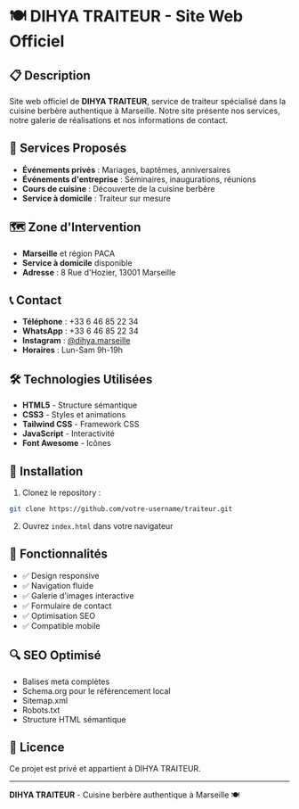 # 🍽️ DIHYA TRAITEUR - Site Web Officiel

## 📋 Description

Site web officiel de **DIHYA TRAITEUR**, service de traiteur spécialisé dans la cuisine berbère authentique à Marseille. Notre site présente nos services, notre galerie de réalisations et nos informations de contact.

## 🌟 Services Proposés

- **Événements privés** : Mariages, baptêmes, anniversaires
- **Événements d'entreprise** : Séminaires, inaugurations, réunions
- **Cours de cuisine** : Découverte de la cuisine berbère
- **Service à domicile** : Traiteur sur mesure

## 🗺️ Zone d'Intervention

- **Marseille** et région PACA
- **Service à domicile** disponible
- **Adresse** : 8 Rue d'Hozier, 13001 Marseille

## 📞 Contact

- **Téléphone** : +33 6 46 85 22 34
- **WhatsApp** : +33 6 46 85 22 34
- **Instagram** : [@dihya.marseille](https://www.instagram.com/dihya.marseille/)
- **Horaires** : Lun-Sam 9h-19h

## 🛠️ Technologies Utilisées

- **HTML5** - Structure sémantique
- **CSS3** - Styles et animations
- **Tailwind CSS** - Framework CSS
- **JavaScript** - Interactivité
- **Font Awesome** - Icônes

## 🚀 Installation

1. Clonez le repository :
```bash
git clone https://github.com/votre-username/traiteur.git
```

2. Ouvrez `index.html` dans votre navigateur

## 📱 Fonctionnalités

- ✅ Design responsive
- ✅ Navigation fluide
- ✅ Galerie d'images interactive
- ✅ Formulaire de contact
- ✅ Optimisation SEO
- ✅ Compatible mobile

## 🔍 SEO Optimisé

- Balises meta complètes
- Schema.org pour le référencement local
- Sitemap.xml
- Robots.txt
- Structure HTML sémantique

## 📄 Licence

Ce projet est privé et appartient à DIHYA TRAITEUR.

---

**DIHYA TRAITEUR** - Cuisine berbère authentique à Marseille 🍽️ 